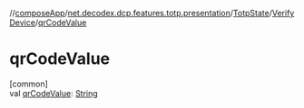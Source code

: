 //[composeApp](../../../../index.md)/[net.decodex.dcp.features.totp.presentation](../../index.md)/[TotpState](../index.md)/[VerifyDevice](index.md)/[qrCodeValue](qr-code-value.md)

# qrCodeValue

[common]\
val [qrCodeValue](qr-code-value.md): [String](https://kotlinlang.org/api/latest/jvm/stdlib/kotlin/-string/index.html)
